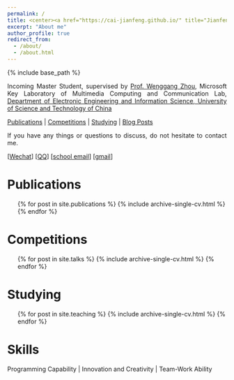 ```yaml
---
permalink: /
title: <center><a href="https://cai-jianfeng.github.io/" title="Jianfeng Cai">Jianfeng Cai (蔡建峰)</a></center>
excerpt: "About me"
author_profile: true
redirect_from: 
  - /about/
  - /about.html
---
```


{% include base_path %}

<p style="text-align:justify; text-justify:inter-ideograph;">Incoming Master Student, supervised by <a href="http://staff.ustc.edu.cn/~zhwg/index.html" title="Wenggang Zhou">Prof. Wenggang Zhou</a>,
Microsoft Key Laboratory of Multimedia Computing and Communication Lab, 
<a href="https://eeis.ustc.edu.cn/main.htm" title="eeis-ustc">Department of Electronic Engineering and Information Science, University of Science and Technology of China</a></p>

<p style="text-align:justify; text-justify:inter-ideograph;"><a href="https://cai-jianfeng.github.io/publications/" title="publications">Publications</a> | <a href="https://cai-jianfeng.github.io/talks/" title="competitions">Competitions</a> | <a href="https://cai-jianfeng.github.io/teaching/" title="studying">Studying</a> | <a href="https://cai-jianfeng.github.io/year-archive/" title="blog">Blog Posts</a></p>

<p style="text-align:justify; text-justify:inter-ideograph;">If you have any things or questions to discuss, do not hesitate to contact me.</p>

[[Wechat](/images/wechat.jpg)] [[QQ](/images/qq.jpg)] [[school email](jfcai_1@stu.xidian.edu.cn)] [[gmail](cjf1622613693@gmail.com)]

Publications
======
  <ul>{% for post in site.publications %}
    {% include archive-single-cv.html %}
  {% endfor %}</ul>

Competitions
======
  <ul>{% for post in site.talks %}
    {% include archive-single-cv.html %}
  {% endfor %}</ul>

Studying
======
  <ul>{% for post in site.teaching %}
    {% include archive-single-cv.html %}
  {% endfor %}</ul>

Skills
======
<p style="text-align:justify; text-justify:inter-ideograph;">Programming Capability | Innovation and Creativity | Team-Work Ability</p>